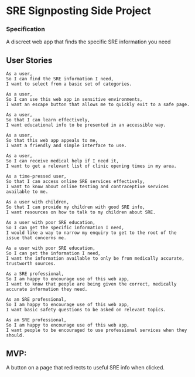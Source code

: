 # SRE Signposting Side Project
### Specification
A discreet web app that finds the specific SRE information you need

## User Stories
```
As a user, 
So I can find the SRE information I need,
I want to select from a basic set of categories.
```
```
As a user,
So I can use this web app in sensitive environments,
I want an escape button that allows me to quickly exit to a safe page.
```
```
As a user,
So that I can learn effectively,
I want educational info to be presented in an accessible way.
```
```
As a user,
So that this web app appeals to me,
I want a friendly and simple interface to use.
```
```
As a user,
So I can receive medical help if I need it,
I want to get a relevant list of clinic opening times in my area.
```
```
As a time-pressed user,
So that I can access online SRE services effectively,
I want to know about online testing and contraceptive services available to me.
```
```
As a user with children,
So that I can provide my children with good SRE info,
I want resources on how to talk to my children about SRE.
```
```
As a user with poor SRE education,
So I can get the specific information I need,
I would like a way to narrow my enquiry to get to the root of the issue that concerns me.
```
```
As a user with poor SRE education,
So I can get the information I need,
I want the information available to only be from medically accurate, trustworth sources.
```
```
As a SRE professional,
So I am happy to encourage use of this web app,
I want to know that people are being given the correct, medically accurate information they need.
```
```
As an SRE professional,
So I am happy to encourage use of this web app,
I want basic safety questions to be asked on relevant topics.
```
```
As an SRE professional,
So I am happy to encourage use of this web app,
I want people to be encouraged to use professional services when they should.
```

## MVP:
A button on a page that redirects to useful SRE info when clicked.
